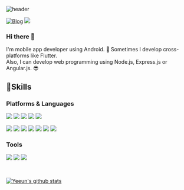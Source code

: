 ![header](https://capsule-render.vercel.app/api?type=shark&color=auto&height=240&section=header&text=Hi!%20I'mYeeun🥰&fontAlignY=40&fontSize=50)


[![Blog](https://img.shields.io/badge/Blog-EF2D5E?style=flat-square&logo=Blogger&logoColor=white&link=www.naver.com)](https://yeeunbb.github.io/)  <img src="https://img.shields.io/badge/ykoou3040@gmail.com-EA4335?style=flat-square&logo=Gmail&logoColor=white"/>

### Hi there 👋
I'm mobile app developer using Android. 🚀
Sometimes I develop cross-platforms like Flutter. <br/>
Also, I can develop web programming using Node.js, Express.js or Angular.js. 😎  
  
  

## 💪Skills  
### Platforms & Languages

<img src="https://img.shields.io/badge/Android-3DDC84?style=flat-square&logo=Android&logoColor=white"/> <img src="https://img.shields.io/badge/Flutter-02569B?style=flat-square&logo=Flutter&logoColor=white"/> <img src="https://img.shields.io/badge/Angular-DD0031?style=flat-square&logo=Angular&logoColor=white"/> <img src="https://img.shields.io/badge/Node.js-339933?style=flat-square&logo=Node.js&logoColor=white"/> <img src="https://img.shields.io/badge/Raspberry Pi-A22846?style=flat-square&logo=raspberrypi&logoColor=white"/>  


<img src="https://img.shields.io/badge/C++-00599C?style=flat-square&logo=cplusplus&logoColor=white"/> <img src="https://img.shields.io/badge/Java-007396?style=flat-square&logo=Java&logoColor=white"/> <img src="https://img.shields.io/badge/Python-3776AB?style=flat-square&logo=python&logoColor=white"/> <img src="https://img.shields.io/badge/Kotlin-0095D5?style=flat-square&logo=Kotlin&logoColor=white"/> <img src="https://img.shields.io/badge/Dart-0175C2?style=flat-square&logo=dart&logoColor=white"/> <img src="https://img.shields.io/badge/TypeScript-3178C6?style=flat-square&logo=TypeScript&logoColor=white"/> <img src="https://img.shields.io/badge/JavaScript-F7DF1E?style=flat-square&logo=JavaScript&logoColor=black"/>  
  


### Tools
<img src="https://img.shields.io/badge/Firebase-FFCA28?style=flat-square&logo=Firebase&logoColor=black"/> <img src="https://img.shields.io/badge/MySQL-4479A1?style=flat-square&logo=mysql&logoColor=white"/> <img src="https://img.shields.io/badge/Git-F05032?style=flat-square&logo=Git&logoColor=white"/>   



<br/>

[![Yeeun's github stats](https://github-readme-stats.vercel.app/api?username=Yeeunbb&show_icons=true&theme=radical)](https://github.com/anuraghazra/github-readme-stats)
